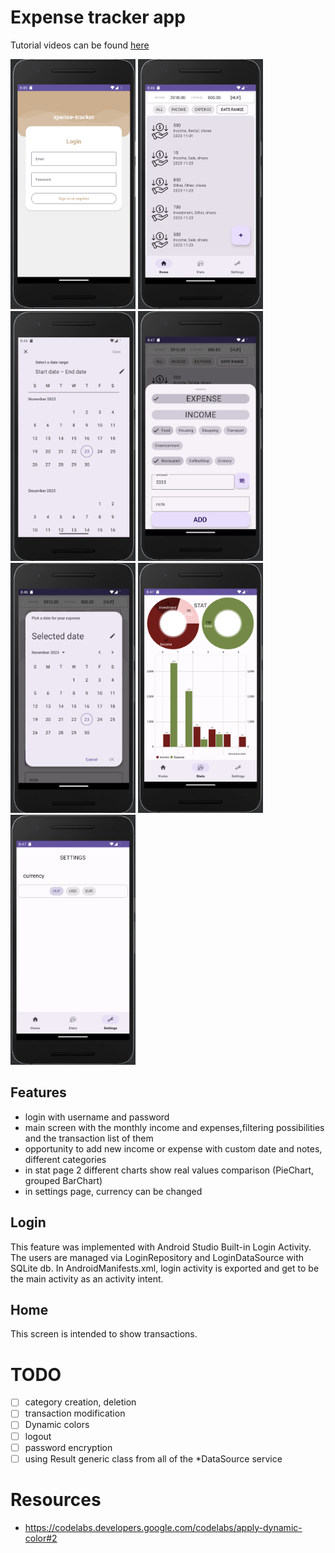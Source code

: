 # Expense tracker app


Tutorial videos can be found [here](https://www.youtube.com/watch?v=EN0wjY99LHo&list=PLKQd0LVFAwQaSLlXl5mm5p40KaWtB3J2J)

<div class="image-container">
  <img src="https://raw.githubusercontent.com/lombocska/xpense-tracker/master/documentation/img/login.png" width="200" height="400">
  <img src="https://raw.githubusercontent.com/lombocska/xpense-tracker/master/documentation/img/home.png" width="200" height="400">
  <img src="https://raw.githubusercontent.com/lombocska/xpense-tracker/master/documentation/img/date-range-picker.png" width="200" height="400">
  <img src="https://raw.githubusercontent.com/lombocska/xpense-tracker/master/documentation/img/add-transaction.png" width="200" height="400">
  <img src="https://raw.githubusercontent.com/lombocska/xpense-tracker/master/documentation/img/date-picker.png" width="200" height="400">
  <img src="https://raw.githubusercontent.com/lombocska/xpense-tracker/master/documentation/img/stat.png" width="200" height="400">
  <img src="https://raw.githubusercontent.com/lombocska/xpense-tracker/master/documentation/img/settings.png" width="200" height="400">
</div>

## Features

- login with username and password
- main screen with the monthly income and expenses,filtering possibilities and the transaction list of them
- opportunity to add new income or expense with custom date and notes, different categories
- in stat page 2 different charts show real values comparison (PieChart, grouped BarChart)
- in settings page, currency can be changed

## Login

This feature was implemented with Android Studio Built-in Login Activity. The users are managed via 
LoginRepository and LoginDataSource with SQLite db. In AndroidManifests.xml, login activity is exported 
and get to be the main activity as an activity intent. 

## Home

This screen is intended to show transactions.



# TODO
-[ ] category creation, deletion
- [ ] transaction modification
-[ ] Dynamic colors 
- [ ] logout
- [ ] password encryption
- [ ] using Result generic class from all of the *DataSource service

# Resources

- https://codelabs.developers.google.com/codelabs/apply-dynamic-color#2




